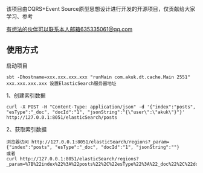 该项目由CQRS+Event Source原型思想设计进行开发的开源项目，仅贡献给大家学习、参考

有想法的伙伴可以联系本人邮箱635335061@qq.com

## 使用方式

启动项目
```
sbt -Dhostname=xxx.xxx.xxx.xxx "runMain com.akuk.dt.cache.Main 2551"
xxx.xxx.xxx.xxx 设置ElasticSearch服务器地址
```

1、创建索引数据
```
curl -X POST -H "Content-Type: application/json" -d '{"index":"posts", "esType":"_doc", "docId":"1", "jsonString":"{\"user\":\"akuk\"}"}' http://127.0.0.1:8051/elasticSearch/posts
```

2、获取索引数据
```
浏览器访问 http://127.0.0.1:8051/elasticSearch/regions?_param={"index":"posts", "esType":"_doc", "docId":"1", "jsonString":""}
或者
curl http://127.0.0.1:8051/elasticSearch/regions?_param=%7B%22index%22%3A%22posts%22%2C%22esType%22%3A%22_doc%22%2C%22docId%22%3A%221%22%2C%22jsonString%22%3A%22%22%7D
```




